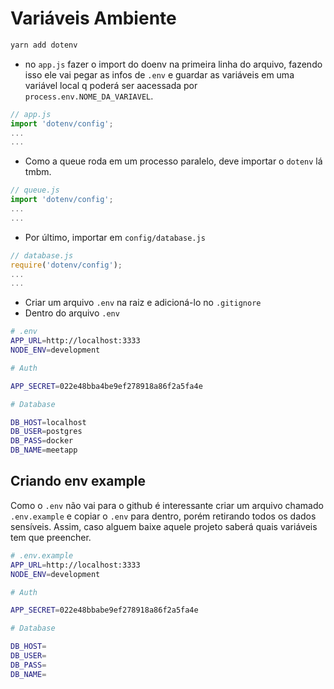 # Variáveis Ambiente

```bash
yarn add dotenv
```

- no `app.js` fazer o import do doenv na primeira linha do arquivo, fazendo isso ele vai pegar as infos de `.env` e guardar as variáveis em uma variável local q poderá ser aacessada por `process.env.NOME_DA_VARIAVEL`.

```js
// app.js
import 'dotenv/config';
...
...
```

- Como a queue roda em um processo paralelo, deve importar o `dotenv` lá tmbm.

```js
// queue.js
import 'dotenv/config';
...
...
```

- Por último, importar em `config/database.js`

```js
// database.js
require('dotenv/config');
...
...
```

- Criar um arquivo `.env` na raiz e adicioná-lo no `.gitignore`
- Dentro do arquivo `.env`

```bash
# .env
APP_URL=http://localhost:3333
NODE_ENV=development

# Auth

APP_SECRET=022e48bba4be9ef278918a86f2a5fa4e

# Database

DB_HOST=localhost
DB_USER=postgres
DB_PASS=docker
DB_NAME=meetapp
```

## Criando env example

Como o `.env` não vai para o github é interessante criar um arquivo chamado `.env.example` e copiar o `.env` para dentro, porém retirando todos os dados sensíveis. Assim, caso alguem baixe aquele projeto saberá quais variáveis tem que preencher.

```bash
# .env.example
APP_URL=http://localhost:3333
NODE_ENV=development

# Auth

APP_SECRET=022e48bbabe9ef278918a86f2a5fa4e

# Database

DB_HOST=
DB_USER=
DB_PASS=
DB_NAME=
```
